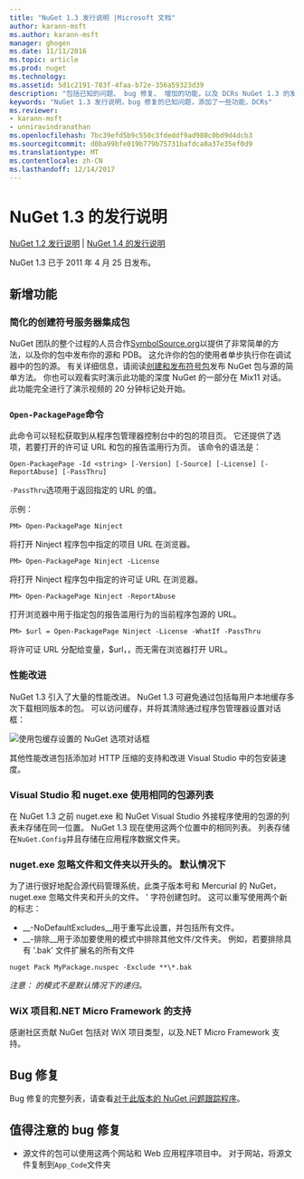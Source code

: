 ```yaml
---
title: "NuGet 1.3 发行说明 |Microsoft 文档"
author: karann-msft
ms.author: karann-msft
manager: ghogen
ms.date: 11/11/2016
ms.topic: article
ms.prod: nuget
ms.technology: 
ms.assetid: 5d1c2191-783f-4faa-b72e-356a59323d39
description: "包括已知的问题、 bug 修复、 增加的功能，以及 DCRs NuGet 1.3 的发行说明。"
keywords: "NuGet 1.3 发行说明，bug 修复的已知问题，添加了一些功能，DCRs"
ms.reviewer:
- karann-msft
- unniravindranathan
ms.openlocfilehash: 7bc39efd5b9c550c3fdeddf9ad980c0bd9d4dcb3
ms.sourcegitcommit: d0ba99bfe019b779b75731bafdca8a37e35ef0d9
ms.translationtype: MT
ms.contentlocale: zh-CN
ms.lasthandoff: 12/14/2017
---
```

# <a name="nuget-13-release-notes"></a>NuGet 1.3 的发行说明

[NuGet 1.2 发行说明](../release-notes/nuget-1.2.md) | [NuGet 1.4 的发行说明](../release-notes/nuget-1.4.md)

NuGet 1.3 已于 2011 年 4 月 25 日发布。

## <a name="new-features"></a>新增功能

### <a name="streamlined-package-creation-with-symbol-server-integration"></a>简化的创建符号服务器集成包

NuGet 团队的整个过程的人员合作[SymbolSource.org](http://www.symbolsource.org/)以提供了非常简单的方法，以及你的包中发布你的源和 PDB。 这允许你的包的使用者单步执行你在调试器中的包的源。 有关详细信息，请阅读[创建和发布符号包](../create-packages/symbol-packages.md)发布 NuGet 包与源的简单方法。 你也可以观看实时演示此功能的深度 NuGet 的一部分在 Mix11 对话。 此功能完全进行了演示视频的 20 分钟标记处开始。

### <a name="open-packagepage-command"></a>`Open-PackagePage`命令

此命令可以轻松获取到从程序包管理器控制台中的包的项目页。 它还提供了选项，若要打开的许可证 URL 和包的报告滥用行为页。
该命令的语法是：

    Open-PackagePage -Id <string> [-Version] [-Source] [-License] [-ReportAbuse] [-PassThru]

`-PassThru`选项用于返回指定的 URL 的值。

示例：

    PM> Open-PackagePage Ninject

将打开 Ninject 程序包中指定的项目 URL 在浏览器。

    PM> Open-PackagePage Ninject -License

将打开 Ninject 程序包中指定的许可证 URL 在浏览器。

    PM> Open-PackagePage Ninject -ReportAbuse

打开浏览器中用于指定包的报告滥用行为的当前程序包源的 URL。

    PM> $url = Open-PackagePage Ninject -License -WhatIf -PassThru

将许可证 URL 分配给变量，$url，，而无需在浏览器打开 URL。

### <a name="performance-improvements"></a>性能改进

NuGet 1.3 引入了大量的性能改进。 NuGet 1.3 可避免通过包括每用户本地缓存多次下载相同版本的包。 可以访问缓存，并将其清除通过程序包管理器设置对话框：

![使用包缓存设置的 NuGet 选项对话框](./media/nuget-options.png)

其他性能改进包括添加对 HTTP 压缩的支持和改进 Visual Studio 中的包安装速度。

### <a name="visual-studio-and-nugetexe-uses-the-same-list-of-package-sources"></a>Visual Studio 和 nuget.exe 使用相同的包源列表

在 NuGet 1.3 之前 nuget.exe 和 NuGet Visual Studio 外接程序使用的包源的列表未存储在同一位置。 NuGet 1.3 现在使用这两个位置中的相同列表。 列表存储在`NuGet.Config`并且存储在应用程序数据文件夹。

### <a name="nugetexe-ignores-files-and-folders-that-start-with--by-default"></a>nuget.exe 忽略文件和文件夹以开头的。 默认情况下

为了进行很好地配合源代码管理系统，此类子版本号和 Mercurial 的 NuGet，nuget.exe 忽略文件夹和开头的文件。 ' 字符创建包时。 这可以重写使用两个新的标志：

* __-NoDefaultExcludes__用于重写此设置，并包括所有文件。
* __-排除__用于添加要使用的模式中排除其他文件/文件夹。 例如，若要排除具有 '.bak' 文件扩展名的所有文件

```
nuget Pack MyPackage.nuspec -Exclude **\*.bak
```  

_注意： 的模式不是默认情况下的递归。_

### <a name="support-for-wix-projects-and-the-net-micro-framework"></a>WiX 项目和.NET Micro Framework 的支持

感谢社区贡献 NuGet 包括对 WiX 项目类型，以及.NET Micro Framework 支持。

## <a name="bug-fixes"></a>Bug 修复

Bug 修复的完整列表，请查看[对于此版本的 NuGet 问题跟踪程序](http://nuget.codeplex.com/workitem/list/advanced?keyword=&status=All&type=All&priority=All&release=NuGet%201.3&assignedTo=All&component=All&sortField=LastUpdatedDate&sortDirection=Descending&page=0)。

## <a name="bug-fixes-worth-noting"></a>值得注意的 bug 修复

* 源文件的包可以使用这两个网站和 Web 应用程序项目中。
对于网站，将源文件复制到`App_Code`文件夹
